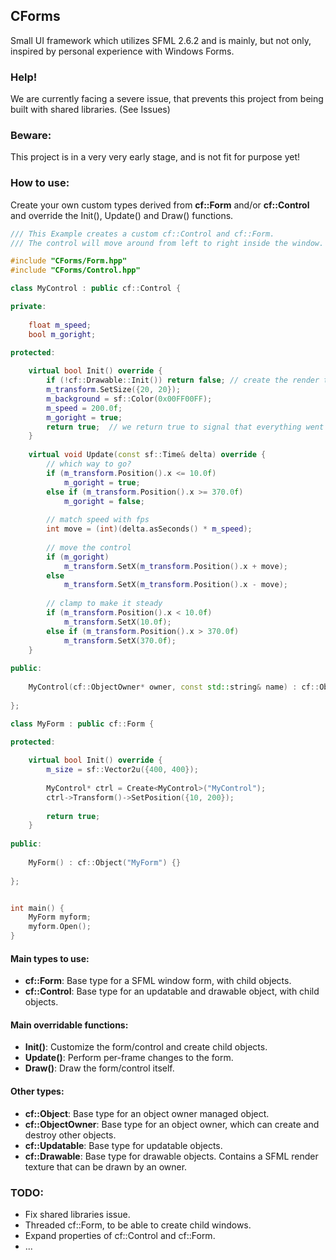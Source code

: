 ## CForms
Small UI framework which utilizes SFML 2.6.2 and is mainly, but not only, inspired by personal experience with Windows Forms.

### Help!
We are currently facing a severe issue, that prevents this project from being built with shared libraries. (See Issues)

### Beware:
This project is in a very very early stage, and is not fit for purpose yet!

### How to use:
Create your own custom types derived from **cf::Form** and/or **cf::Control** and override the Init(), Update() and Draw() functions.

```cpp
/// This Example creates a custom cf::Control and cf::Form.
/// The control will move around from left to right inside the window.

#include "CForms/Form.hpp"
#include "CForms/Control.hpp"

class MyControl : public cf::Control {

private:
    
    float m_speed;
    bool m_goright;

protected:
    
    virtual bool Init() override {
        if (!cf::Drawable::Init()) return false; // create the render texture of the control
        m_transform.SetSize({20, 20});
        m_background = sf::Color(0x00FF00FF);
        m_speed = 200.0f;
        m_goright = true;
        return true;  // we return true to signal that everything went as planned.
    }
    
    virtual void Update(const sf::Time& delta) override {
        // which way to go?
        if (m_transform.Position().x <= 10.0f)
            m_goright = true;
        else if (m_transform.Position().x >= 370.0f)
            m_goright = false;
        
        // match speed with fps
        int move = (int)(delta.asSeconds() * m_speed);
        
        // move the control
        if (m_goright)
            m_transform.SetX(m_transform.Position().x + move);
        else
            m_transform.SetX(m_transform.Position().x - move);
        
        // clamp to make it steady
        if (m_transform.Position().x < 10.0f)
            m_transform.SetX(10.0f);
        else if (m_transform.Position().x > 370.0f)
            m_transform.SetX(370.0f);
    }
    
public:
    
    MyControl(cf::ObjectOwner* owner, const std::string& name) : cf::Object(owner, name) {}
    
};

class MyForm : public cf::Form {

protected:
    
    virtual bool Init() override {
        m_size = sf::Vector2u({400, 400});
        
        MyControl* ctrl = Create<MyControl>("MyControl");
        ctrl->Transform()->SetPosition({10, 200});
        
        return true;
    }
    
public:
    
    MyForm() : cf::Object("MyForm") {}
    
};


int main() {
    MyForm myform;
    myform.Open();
}
```

#### Main types to use:
- **cf::Form**: Base type for a SFML window form, with child objects.
- **cf::Control**: Base type for an updatable and drawable object, with child objects.

#### Main overridable functions:
- **Init()**: Customize the form/control and create child objects.
- **Update()**: Perform per-frame changes to the form.
- **Draw()**: Draw the form/control itself.

#### Other types:
- **cf::Object**: Base type for an object owner managed object.
- **cf::ObjectOwner**: Base type for an object owner, which can create and destroy other objects.
- **cf::Updatable**: Base type for updatable objects.
- **cf::Drawable**: Base type for drawable objects. Contains a SFML render texture that can be drawn by an owner.

### TODO:
- Fix shared libraries issue.
- Threaded cf::Form, to be able to create child windows.
- Expand properties of cf::Control and cf::Form.
- ...
